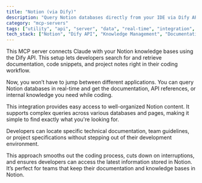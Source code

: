 ```yaml
---
title: "Notion (via Dify)"
description: "Query Notion databases directly from your IDE via Dify API for instant documentation access while coding."
category: "mcp-servers"
tags: ["utility", "api", "server", "data", "real-time", "integration", "knowledge management", "coding workflow"]
tech_stack: ["Notion", "Dify API", "Knowledge Management", "Documentation", "real-time querying"]
---
```


This MCP server connects Claude with your Notion knowledge bases using the Dify API. This setup lets developers search for and retrieve documentation, code snippets, and project notes right in their coding workflow.

Now, you won’t have to jump between different applications. You can query Notion databases in real-time and get the documentation, API references, or internal knowledge you need while coding.

This integration provides easy access to well-organized Notion content. It supports complex queries across various databases and pages, making it simple to find exactly what you're looking for.

Developers can locate specific technical documentation, team guidelines, or project specifications without stepping out of their development environment. 

This approach smooths out the coding process, cuts down on interruptions, and ensures developers can access the latest information stored in Notion. It’s perfect for teams that keep their documentation and knowledge bases in Notion.